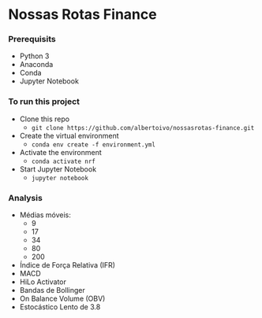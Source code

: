 # Nossas Rotas Finance

### Prerequisits

- Python 3
- Anaconda
- Conda
- Jupyter Notebook

### To run this project

- Clone this repo
  - `git clone https://github.com/albertoivo/nossasrotas-finance.git`
- Create the virtual environment
  - `conda env create -f environment.yml`
- Activate the environment
  - `conda activate nrf`
- Start Jupyter Notebook
  - `jupyter notebook`

### Analysis

- Médias móveis:
  - 9
  - 17
  - 34
  - 80
  - 200
- Índice de Força Relativa (IFR)
- MACD
- HiLo Activator
- Bandas de Bollinger
- On Balance Volume (OBV)
- Estocástico Lento de 3.8
